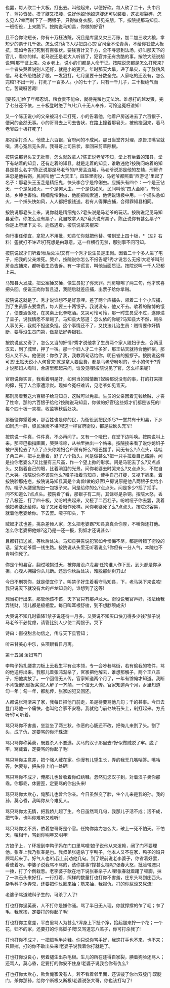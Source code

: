<!-- { "loadSidebar": true } -->
也罢，每人砍二十大板，打出去。叫他起来，以便好砍。每人砍了二十，头巾吊了，蓝衫皆破。摸了腚又摸腰，说好他娘!他娘这腚还可以装着，这衣服裂碎，怎么见人?幸而剩下了一两银子，只得做身衣服，好见亲朋。下。按院提那马知县、一班衙役，上来跪下。按院说马知县，你做的好官!

且不合你论短长，你有十万枉法赃，况且是库里又欠三万账，加二加三收大粮，拿短少的票于几千张。怎么说?读书人尽把良心丧!官司全不论青黄，不给你钱使大板抗，现如今告打死到有百张状。要钱百计又千方，全不寻思到法场，好叫那天下的官儿，看你的样。老马说还是老大人听错了，犯官并无有贪酷的事。按院大怒说胡说!叫那干证上来。众乡老上，说小的们都是人命干证。按院说您都是怎么打死来?一个者头哭着说别人还好，就是小的更苦。年时那天大旱，递了旱灾，有了赦粮风信。马老爷恐怕赦了粮，一发狠打，七月里要十分数全完。人家吃的还没有，怎么完粮?不出一月，打死了一百多人。小的七十了，只有一千儿子，三十板绝气而亡。苦哉呀苦哉!

[耍孩儿]俭了年都忍饥，粮食贵不能籴，就待完粮也无法治。谁想打的越发狠，完了七分还不依，三十板登时绝了气!七八十无人奉养，可怜这冤枉谁知!

又一个陈正说小的父亲被冯小二打死，小的告着他，他着户房送进去了六百银子，便问的全然无事。小的哥哥去上司去告状，在路上撞着那皂头，被他拴回来，着马老爷四十板打死了!

那冯家打杀人，他使上六百银，官府问的不成问。那日当堂齐对理，原告顶嘴官就嗔，满心冤屈无头奔。我哥哥上司告状，拿回采剪草除根。

按院说那皂头又无批票，怎么就敢拿人?陈正说老爷不知，堂上有坐着的知县，堂下有站着的知县，还有走着的知县。就是走着的知县，谁敢违他?按院问站着的知县是甚么名字?陈正说那是马老爷的户房孟连城，马老爷说那是他的左辅，刑房许进忠是他右弼，民间叫他“二大天王”。四班里衙役，马老爷都照着“西游记”里起了名子：那皂头王玉芝是精细鬼，快头李合宇是伶俐虫。应捕头有四个：一个是王钻天，一个是急如火，一个是何大虫，一个是快如风，民间叫他“四大金刚”。有他处，乡绅也害怕。精细鬼伶俐虫，他能把线索通，他俩说话极中用。一个捕头急如火，一个捕头快如风，人人都把银钱送。若有人得罪应捕，合得罪知县相同。

按院说那皂头上来。说你就是精细鬼么?皂头说是马老爷的玩话。按院说足见马知县爱你。你怎么没有票子，竟自敢拿人呢?皂头说有票子。陈正说你有甚么票子?你是上府里下文书，适然遇着。按院说拿夹棍来!

你行事任便宜，拿犯人不用批，知县忙你就把他替。带到堂上四十板，*（左扌右料）签就打不许迟!打死想是由尊意。这一样横行无禁，那别事不问可知。

按院说奴才们听着!秋后处决!又有一个秀才说生员是王岗。因着二十个多人进了宅子，把我的父亲燎死。哭介，按院说你怎么不报告呢?秀才说怎么无报!大老爷叫刑房合应捕来，都听着生员告诉。有一字谎言，叫他当面质证。按院说叫一千人犯都上来。

马知县大发威，把公案捶又捶，像生员犯了弥天罪。刑房嚓嚓了两三句，他才欢喜把头回。便说王岗你暂且退，我随后就差应捕，出票子给你拿贼。

按院说这就是了。秀才说谁想不是好意哩。差了两个应捕头，领着二十个小应捕，到了生员家去要盘费，每人要三十两银子。我说没有，他又不去。欹着的赌博的饿了，便要酒饭吃，在灵桌上化拳吃酒。又哭可怜可怜，那一时生员受不过，遂即递了呈子，说我情愿不拿贼了。马知县大怒道：怎么依的你呢?马知县大不然，贼杀人事关天，我就不担这条担。这个事情还不了，又找法儿治生员：贼情要作奸情断，要辱没生员门第，做拿法好弄银钱。

按院说这又奇了，怎么又当的奸情?秀才说他拿了生员两个家人媳妇子去，合两觅汉去，到了城里，押了一宿。那一个妇人才二十多岁，那王钻天就待合他奸宿，那妇人又不从。他便说：你依了我，我教两句话给你，明日省的捱拶子。按院说这样可恶!王钻天说小人何曾来!就是拿人要盘费，都是马老爷吩咐的，于小的何干?秀才说那妇人啕叫，合店里都起来问，谁没见哩!按院说见了官，怎么样来呢?

官府说你实言，我看着明是奸，如何当的贼情断?奴婢都说没有的事，打的打来撺的撺，死了人合家遭涂炭。现如今冤枉难诉，见老爷如见青天。

那刑房着我送六百银子给马知县，这贼可以免拿。生员的父亲因着无钱给贼，才丧了性命。那的六百银子给他?按院说马知县，你做的好官!这些奴才们都是该死的!每个四十板一夹棍，收监等秋后处决。

那衙役你望着亲，那百姓也是你的民，为衙役到把民杀尽?一堂共有十知县，下乡如同虎一群，黎民涂炭不堪问!这一样官府衙役，都是些砍头充军!

按院说一件真，件件真，不必再问了。又有一个哑巴，在堂下边叫唤。按院说叫上来。那哑巴指指画画，哭哭啼啼，从袖里抽出一个帖来。按院接来看了说你媳妇子被户房抢去了?点了点头你媳妇合户房有奸么?哑巴摆手。问无有么?点点头，哇哇了两三声，把手比量着，舒了八个指头。问是做甚么?把一只手拉着自己胳膊。问是拉你老婆么?又比量有三尺高，作一个望上掀的形状。问是马驼去了么?又点点头。又指着自己的眼，比着淌泪的光景。问你老婆去时哭来么?又点点头，不觉自己大哭。按院说你不该告他么?哑子指着马知县，使手自己打腚，又褪下裤来，着按院验那疮疤。按院说马知县真是个禽兽!做的好官!户房说原是他八两银子卖给小的。哑子从腰里掏出一包银子来。问是给你的么?点点头。问是多少?摇了摇手。问不知道么?点点头。按院看了看，那银子有二两，其馀尽是杂铜。按院大怒，丢了八枝签，打了四十板，又吩咐夹起来，又桠了二百杠子。吩咐哑子你去罢，我着他把老婆还给你。哑子又闭着眼作死样。问你老婆死了么?点点头。按院说容易，就着他老婆给你。下去罢。哑子叩头，下

贼奴才忒也差，挑杂差倾人家，怎么把老婆霸?知县真真合你厚，不嗔你还打他。怎么你老婆把他嫁?这乃是一还一报，狗奴才还说甚么!

且都钉扭送监，等秋后处决。马知县哭告说犯官如今懊悔不尽，都是听错了衙役的话，望大老爷留一线生路。按院说从头里无听着说么?你但有一分人气，本院也不肯叫你死了。

你是个知县官，翻过地揭过天，被你屠没卢龙县!任拘谁人作下恶，到头都是你承担，心腹人拥撮你头儿断。还愁你秋后处决，难脱那剑树刀山!

今日不刑罚你，就是便宜你了。叫禁子好生着看守马知县，下，老马哭下来说咳!我只说天下就没有大的卢龙知县的，谁想到了这等!

想当初行出来，那管他该不该，天下官只有那卢龙大。衙役说我官声好，找法给我弄钱财，话儿都是极相爱。每日叫耳根舒梭，到不想脖项成灾!

大哭说不知几时霜降?禁子说还待一月多。又哭说不知买口快刀得多少钱?禁子说马老爷不必忧虑，请管比别人少使二两银子。哭下

诗曰：衙役甜言勿信之，传与天下县官知；

听来甘美心中乐，头项眼看日月离。

第十五回  泼妇骂门

李鸭子妈扎腰拿刀板上云我生平有点本领，专一会吵巷骂街，若有偷我的物件，骂的他送将出来。我那儿着张鸿渐杀了，官家把他解去，谁想那解子，两个王八羔子，把他卖放了。一个回信无人传，官家知道两个月了，一年有馀俺才知道。我断不肯饶他![倒扳桨]犯人解子一齐颠，一个信无人传。官家知道两个月，乡里知道勾一年；勾一年，都乱传，张家凶犯又回还。

人都说张鸿渐来了家，我每日把他门前走，虽是待要骂他几句；千的甚事。今日去登门骂他一个痛快，也叫他合家不安稳。我就他门前乜块石头上，剁打起来。方氏呀!你可听着。

骂只骂你不害羞，坐监坐了两三秋。作恶的心肠还不改，把俺儿来割了头。割了头，成了仇，定要骂的你汗珠流!

骂只骂你称英豪，既要杀人不要逃。买马的汉子那里去?好似做贼脱了牢。脱了牢，窝藏着，定要骂的你起了毛!

骂只骂你主意差，把个强人藏在家。你漫有儿望生长，弄的我无几嘴咕答。嘴咕答，休要夸，把头伸上咱一处砸!

骂只骂你不成才，俺那儿也曾收着你红绣鞋。忽然见您汉子到，对着汉子卖你那乖。你那乖，休要歪，定要骂的你出头来!

骂只骂你太欺心，俺那儿也曾合你亲。今日虽然变了脸，生个儿来是我的孙。我的孙，莫心昏，我叫你从今难见人。

骂只骂你太无情，把我娇儿超了生。今日虽然骂几句，我那儿子活不成；活不成，把气争，也叫你难听又难听!

骂只骂你太不贤，依着您哥哥是个官。任拘你势力怎么大，破上一死不怕天。不怕天，嗄相干，骂到你明年又明年!

方娘子上，丫环报到李鸭子妈在门口里骂哩!娘子说他从来泼赖，闭了门不要理他。张春上我乃张春是也。我叔弟张逵杀丁李鸭子，他本人又不在家，鸭子的妈只顾骂起来了。好气人也!待我上前劝他几句。到了跟前说老李婆子，你省着好罢，看使着呀。李婆子说我骂不骂的，该你甚事?撑甚么棍呢?张春大怒，批脸带腮只一捶，打了个倒栽葱。老李婆子欹在地下说张春杀子人哩!张春就着躇了顿脚，抹了一块石头来好打。一行打着，照样的数量打也打你不害羞，庄东头骂到庄西头。杂毛科子休弄鬼，还要把你乜筋来抽；筋来抽，我报仇，打的你屁滚又尿流!

老婆子骂道贼科子生的，可杀了人了!

打也打你逞英豪，人不打你是嫌你骚。骂了半日无人理，你就撑撑的乍了毛；乍了毛，我就掏，定要打的你起了毛!

打也打你主意差，平白里骂人为甚么?浑身上下扯个净，拾起腿来拧一个花；一个花，归不的家，还要打的你高脚子爬!又骂道忘八羔子，你可打杀我了!

打也打你不成才，一把贼毛半片鞋。你只说你骂手好，我这打手也不来，也不来；只顾揣，打的你不敢出头来!老婆子说我着你打就是了。

打也打你没良心，劈着腿生出杂毛根。生儿的所在还得自家裂，腆着狗脸还骂人；还骂人，莫心昏，定要打的你安不住身!老婆子说我合你有仇么?

打也打你太欺心，欺负俺家没有人。若不看着邻里面，还该镟了你乜双腚门!双腚门，杀你那孙，给你个断根又断根!老婆说张大哥，你也该打勾了!
